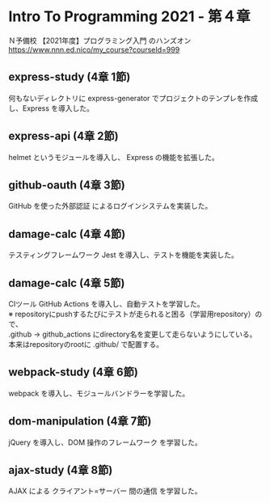 # Intro To Programming 2021 - 第４章

Ｎ予備校 【2021年度】プログラミング入門 のハンズオン  
https://www.nnn.ed.nico/my_course?courseId=999  


## express-study (4章 1節)

何もないディレクトリに express-generator でプロジェクトのテンプレを作成し、Express を導入した。  


## express-api (4章 2節)

helmet というモジュールを導入し、 Express の機能を拡張した。  


## github-oauth (4章 3節)

GitHub を使った外部認証 によるログインシステムを実装した。  


## damage-calc (4章 4節)

テスティングフレームワーク Jest を導入し、テストを機能を実装した。  


## damage-calc (4章 5節)

CIツール GitHub Actions を導入し、自動テストを学習した。  
※ repositoryにpushするたびにテストが走られると困る（学習用repository）ので、  
   .github → github_actions にdirectory名を変更して走らないようにしている。  
   本来はrepositoryのrootに .github/ で配置する。  


## webpack-study (4章 6節)

webpack を導入し、モジュールバンドラーを学習した。  


## dom-manipulation (4章 7節)

jQuery を導入し、DOM 操作のフレームワーク を学習した。  


## ajax-study (4章 8節)

AJAX による クライアント=サーバー 間の通信 を学習した。  


